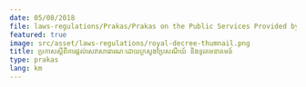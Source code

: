 ```yaml
---
date: 05/08/2018
file: laws-regulations/Prakas/Prakas on the Public Services Provided by the Ministry of Post and Telecommunications.pdf
featured: true
image: src/asset/laws-regulations/royal-decree-thumnail.png
title: ប្រកាសស្តីពីការផ្តល់សេវាសាធារណៈដោយក្រសួងប្រៃសណីយ៍ និងទូរគមនាគមន៍
type: prakas
lang: km
---
```

